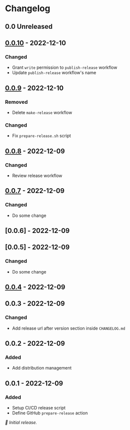 # Changelog   

## 0.0 Unreleased

## [0.0.10] - 2022-12-10
### Changed
- Grant `write` permission to `publish-release` workflow
- Update `publish-release` workflow's name

## [0.0.9] - 2022-12-10
### Removed
- Delete `make-release` workflow

### Changed
- Fix `prepare-release.sh` script

## [0.0.8] - 2022-12-09
### Changed
- Review release workflow

## [0.0.7] - 2022-12-09

### Changed
- Do some change

## [0.0.6] - 2022-12-09

## [0.0.5] - 2022-12-09
### Changed
- Do some change

## [0.0.4] - 2022-12-09

## 0.0.3 - 2022-12-09
### Changed
- Add release url after version section inside `CHANGELOG.md`

## 0.0.2 - 2022-12-09
### Added
- Add distribution management

## 0.0.1 - 2022-12-09

### Added
- Setup CI/CD release script
- Define GitHub `prepare-release` action

_:seedling: Initial release._

[0.0.4]: https://github.com/alessandro-modolo/releases/tag/v0.0.4
[0.0.4]: https://github.com/alessandro-modolo/releases/tag/v0.0.5
[0.0.7]: https://github.com/alessandro-modolo/releases/tag/v0.0.7
[0.0.8]: https://github.com/alessandro-modolo/releases/tag/v0.0.8
[0.0.9]: https://github.com/alessandro-modolo/releases/tag/v0.0.9
[0.0.10]: https://github.com/alessandro-modolo/releases/tag/v0.0.10
